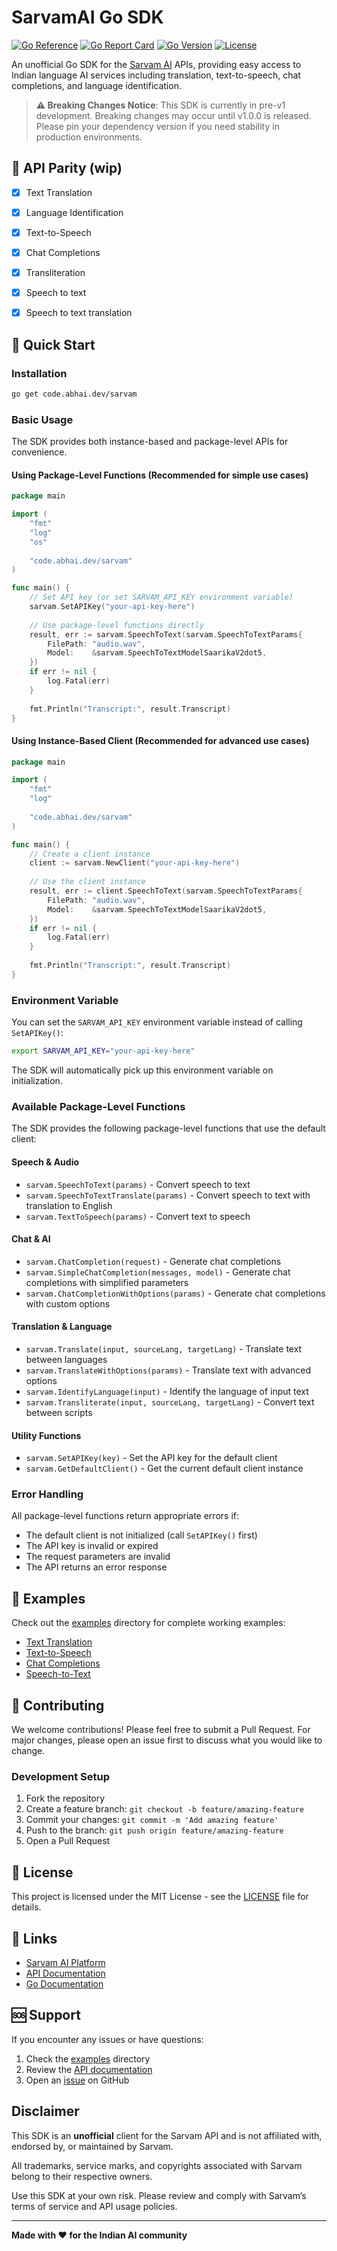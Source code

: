 # SarvamAI Go SDK

[![Go Reference](https://pkg.go.dev/badge/github.com/abhaikollara/sarvam.svg)](https://pkg.go.dev/github.com/abhaikollara/sarvam)
[![Go Report Card](https://goreportcard.com/badge/abhaikollara/sarvam)](https://goreportcard.com/report/abhaikollara/sarvam)
[![Go Version](https://img.shields.io/github/go-mod/go-version/abhaikollara/sarvam)](https://golang.org/dl/)
[![License](https://img.shields.io/badge/license-MIT-blue.svg)](LICENSE)

An unofficial Go SDK for the [Sarvam AI](https://sarvam.ai) APIs, providing easy access to Indian language AI services including translation, text-to-speech, chat completions, and language identification.

> **⚠️ Breaking Changes Notice**: This SDK is currently in pre-v1 development. Breaking changes may occur until v1.0.0 is released. Please pin your dependency version if you need stability in production environments.

## 🌟 API Parity (wip)

- [x] Text Translation
- [x] Language Identification
- [x] Text-to-Speech
- [x] Chat Completions
- [x] Transliteration
- [x] Speech to text
- [x] Speech to text translation


## 🚀 Quick Start

### Installation

```bash
go get code.abhai.dev/sarvam
```

### Basic Usage

The SDK provides both instance-based and package-level APIs for convenience.

#### Using Package-Level Functions (Recommended for simple use cases)

```go
package main

import (
    "fmt"
    "log"
    "os"
    
    "code.abhai.dev/sarvam"
)

func main() {
    // Set API key (or set SARVAM_API_KEY environment variable)
    sarvam.SetAPIKey("your-api-key-here")
    
    // Use package-level functions directly
    result, err := sarvam.SpeechToText(sarvam.SpeechToTextParams{
        FilePath: "audio.wav",
        Model:    &sarvam.SpeechToTextModelSaarikaV2dot5,
    })
    if err != nil {
        log.Fatal(err)
    }
    
    fmt.Println("Transcript:", result.Transcript)
}
```

#### Using Instance-Based Client (Recommended for advanced use cases)

```go
package main

import (
    "fmt"
    "log"
    
    "code.abhai.dev/sarvam"
)

func main() {
    // Create a client instance
    client := sarvam.NewClient("your-api-key-here")
    
    // Use the client instance
    result, err := client.SpeechToText(sarvam.SpeechToTextParams{
        FilePath: "audio.wav",
        Model:    &sarvam.SpeechToTextModelSaarikaV2dot5,
    })
    if err != nil {
        log.Fatal(err)
    }
    
    fmt.Println("Transcript:", result.Transcript)
}
```

### Environment Variable

You can set the `SARVAM_API_KEY` environment variable instead of calling `SetAPIKey()`:

```bash
export SARVAM_API_KEY="your-api-key-here"
```

The SDK will automatically pick up this environment variable on initialization.

### Available Package-Level Functions

The SDK provides the following package-level functions that use the default client:

#### Speech & Audio
- `sarvam.SpeechToText(params)` - Convert speech to text
- `sarvam.SpeechToTextTranslate(params)` - Convert speech to text with translation to English
- `sarvam.TextToSpeech(params)` - Convert text to speech

#### Chat & AI
- `sarvam.ChatCompletion(request)` - Generate chat completions
- `sarvam.SimpleChatCompletion(messages, model)` - Generate chat completions with simplified parameters
- `sarvam.ChatCompletionWithOptions(params)` - Generate chat completions with custom options

#### Translation & Language
- `sarvam.Translate(input, sourceLang, targetLang)` - Translate text between languages
- `sarvam.TranslateWithOptions(params)` - Translate text with advanced options
- `sarvam.IdentifyLanguage(input)` - Identify the language of input text
- `sarvam.Transliterate(input, sourceLang, targetLang)` - Convert text between scripts

#### Utility Functions
- `sarvam.SetAPIKey(key)` - Set the API key for the default client
- `sarvam.GetDefaultClient()` - Get the current default client instance

### Error Handling

All package-level functions return appropriate errors if:
- The default client is not initialized (call `SetAPIKey()` first)
- The API key is invalid or expired
- The request parameters are invalid
- The API returns an error response

## 📖 Examples

Check out the [examples](./examples) directory for complete working examples:

- [Text Translation](./examples/text/translate.go)
- [Text-to-Speech](./examples/texttospeech/main.go)
- [Chat Completions](./examples/chatcompletions/chatcompletion.go)
- [Speech-to-Text](./examples/speechtotext/main.go)


## 🤝 Contributing

We welcome contributions! Please feel free to submit a Pull Request. For major changes, please open an issue first to discuss what you would like to change.

### Development Setup

1. Fork the repository
2. Create a feature branch: `git checkout -b feature/amazing-feature`
3. Commit your changes: `git commit -m 'Add amazing feature'`
4. Push to the branch: `git push origin feature/amazing-feature`
5. Open a Pull Request

## 📄 License

This project is licensed under the MIT License - see the [LICENSE](LICENSE) file for details.

## 🔗 Links

- [Sarvam AI Platform](https://sarvam.ai)
- [API Documentation](https://docs.sarvam.ai)
- [Go Documentation](https://pkg.go.dev/code.abhai.dev/sarvam)

## 🆘 Support

If you encounter any issues or have questions:

1. Check the [examples](./examples) directory
2. Review the [API documentation](https://docs.sarvam.ai)
3. Open an [issue](https://github.com/abhaikollara/sarvam-go/issues) on GitHub

## Disclaimer

This SDK is an **unofficial** client for the Sarvam API and is not affiliated with, endorsed by, or maintained by Sarvam.

All trademarks, service marks, and copyrights associated with Sarvam belong to their respective owners.

Use this SDK at your own risk. Please review and comply with Sarvam’s terms of service and API usage policies.

---

**Made with ❤️ for the Indian AI community** 
